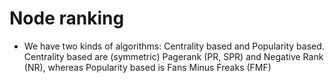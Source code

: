 # Node ranking

+ We have two kinds of algorithms: Centrality based and Popularity based. Centrality based are (symmetric) Pagerank (PR, SPR) and Negative Rank (NR), whereas Popularity based is Fans Minus Freaks (FMF)
